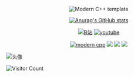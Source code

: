 <div id="title" align=center>

![Modern C++ template][github-sub-title:img]

[![Anurag's GitHub stats](https://github-readme-stats.vercel.app/api?username=Mq-b&show_icons=true&theme=tokyonight)](https://b23.tv/iEJTnPp)

[![B站](https://img.shields.io/badge/%E7%9F%A5%E4%B9%8E-mq%E7%99%BD-yello)](https://space.bilibili.com/528679346)
[![youtube](https://img.shields.io/badge/video-YouTube-red)](https://www.youtube.com/channel/UCXeXtJoxIQ0q2Ab3oTV6gew)

[![modern cpp](https://img.shields.io/badge/code-Modern%20C++-blue)](https://learn.microsoft.com/zh-cn/cpp/cpp/welcome-back-to-cpp-modern-cpp) 
![](https://img.shields.io/badge/讨厌-语文-yellow) 
![](https://img.shields.io/badge/性格-内向-red) 
![](https://img.shields.io/badge/爱好-二次元-red)

</div>

![头像](wallpaper.png)

![Visitor Count](https://profile-counter.glitch.me/Mq-b/count.svg)

[github-sub-title:img]: https://readme-typing-svg.herokuapp.com?font=Segoe+Script&center=true&lines=mq白.
